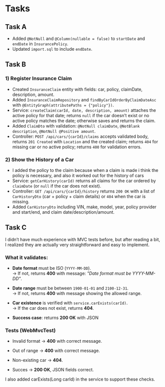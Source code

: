 # Tasks

## Task A
- Added `@NotNull` and `@Column(nullable = false)` to `startDate` and `endDate` in `InsurancePolicy`.
- Updated `import.sql` to include `endDate`.

## Task B
### 1) Register Insurance Claim
- Created `InsuranceClaim` entity with fields: car, policy, claimDate, description, amount.
- Added `InsuranceClaimRepository` and `findByCarIdOrderByClaimDateAsc` with `@EntityGraph(attributePaths = {"policy"})`.
- Service: `createClaim(carId, date, description, amount)` attaches the active policy for that date; returns `null` if the car doesn’t exist or no active policy matches the date; otherwise saves and returns the claim.
- Added `ClaimDto` with validation: `@NotNull claimDate`, `@NotBlank description`, `@NotNull @Positive amount`.
- Controller: `POST /api/cars/{carId}/claims` accepts validated body, returns `201 Created` with `Location` and the created claim; returns `404` for missing car or no active policy; returns `400` for validation errors.

### 2) Show the History of a Car
- I added the policy to the claim because when a claim is made i think the policy is necessary, and also it worked out for the history of cars
- Service: `getCarHistory(carId)` returns all claims for the car ordered by `claimDate` (or `null` if the car does not exist).
- Controller: `GET /api/cars/{carId}/history` returns `200 OK` with a list of `CarHistoryDto` (car + policy + claim details) or `404` when the car is missing.
- Added `CarHistoryDto` including VIN, make, model, year, policy provider and start/end, and claim date/description/amount.


## Task C

I didn’t have much experience with MVC tests before, but after reading a bit, I realized they are actually very straightforward and easy to implement.

### What it validates:
- **Date format** must be ISO (`YYYY-MM-DD`).  
  -> If not, returns **400** with message: *"Date format must be YYYY-MM-DD"*.

- **Date range** must be between `1900-01-01` and `2100-12-31`.  
  -> If not, returns **400** with message showing the allowed range.

- **Car existence** is verified with `service.carExists(carId)`.  
  -> If the car does not exist, returns **404**.

- **Success case**: returns **200 OK** with JSON

### Tests (WebMvcTest)

- Invalid format -> **400** with correct message.

- Out of range -> **400** with correct message.

- Non-existing car -> **404**.

- Succes -> **200 OK**, JSON fields correct.

I also added carExists(Long carId) in the service to support these checks.